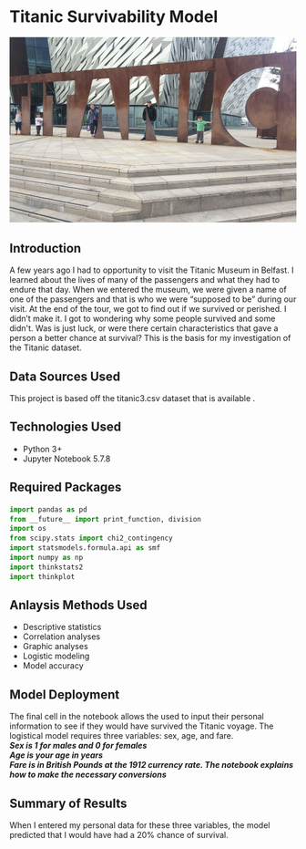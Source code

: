 # Titanic Survivability Model

![](Picture1.jpg)

## Introduction
A few years ago I had to opportunity to visit the Titanic Museum in Belfast.  I learned about the lives of many of the passengers and what they had to endure that day.  When we entered the museum, we were given a name of one of the passengers and that is who we were “supposed to be” during our visit.  At the end of the tour, we got to find out if we survived or perished.  I didn’t make it.  I got to wondering why some people survived and some didn't.  Was is just luck, or were there certain characteristics that gave a person a better chance at survival?  This is the basis for my investigation of the Titanic dataset. 

## Data Sources Used
This project is based off the titanic3.csv dataset that is available [](http://https://github.com/jbryer/CompStats/blob/master/Data/titanic3.csv).

## Technologies Used
* Python 3+
* Jupyter Notebook 5.7.8

## Required Packages  
```python
import pandas as pd
from __future__ import print_function, division
import os
from scipy.stats import chi2_contingency
import statsmodels.formula.api as smf
import numpy as np
import thinkstats2
import thinkplot
```

## Anlaysis Methods Used  
* Descriptive statistics  
* Correlation analyses  
* Graphic analyses
* Logistic modeling 
* Model accuracy

## Model Deployment
The final cell in the notebook allows the used to input their personal information to see if they would have survived the Titanic voyage.  The logistical model requires three variables: sex, age, and fare.  
***Sex is 1 for males and 0 for females***  
***Age is your age in years***  
***Fare is in British Pounds at the 1912 currency rate.  The notebook explains how to make the necessary conversions***  

## Summary of Results
When I entered my personal data for these three variables, the model predicted that I would have had a 20% chance of survival.   
